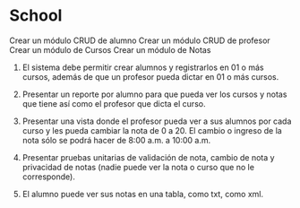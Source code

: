 <h1> School </h1>

Crear un módulo CRUD de alumno
Crear un módulo CRUD de profesor
Crear un módulo de Cursos
Crear un módulo de Notas

1. El sistema debe permitir crear alumnos y registrarlos en 01 o más cursos, además de que un profesor pueda dictar en 01 o más cursos.

2. Presentar un reporte por alumno para que pueda ver los cursos y notas que tiene así como el profesor que dicta el curso.

3. Presentar una vista donde el profesor pueda ver a sus alumnos por cada curso y les pueda cambiar la nota de 0 a 20. El cambio o ingreso de la nota sólo se podrá hacer de 8:00 a.m. a 10:00 a.m.

4. Presentar pruebas unitarias de validación de nota, cambio de nota y privacidad de notas (nadie puede ver la nota o curso que no le corresponde).

5. El alumno puede ver sus notas en una tabla, como txt, como xml.
